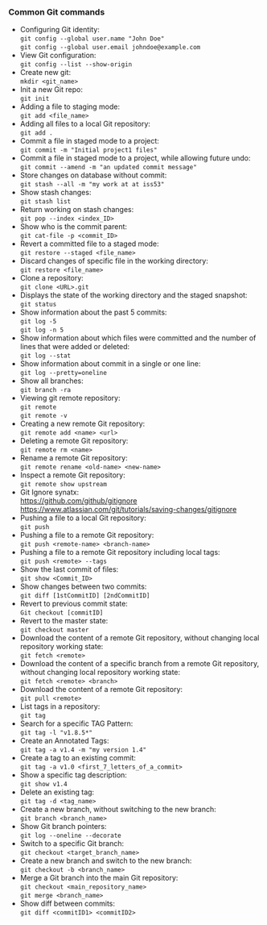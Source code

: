### Common Git commands
+ Configuring Git identity:  
`git config --global user.name "John Doe"`  
`git config --global user.email johndoe@example.com`  
+ View Git configuration:  
`git config --list --show-origin`  
+ Create new git:  
`mkdir <git_name>`  
+ Init a new Git repo:  
`git init`  
+ Adding a file to staging mode:  
`git add <file_name>`  
+ Adding all files to a local Git repository:  
`git add .`  
+ Commit a file in staged mode to a project:  
`git commit -m "Initial project1 files"`  
+ Commit a file in staged mode to a project, while allowing future undo:  
`git commit --amend -m "an updated commit message"`  
+ Store changes on database without commit:  
`git stash --all -m "my work at at iss53"`  
+ Show stash changes:  
`git stash list`  
+ Return working on stash changes:  
`git pop --index <index_ID>`  
+ Show who is the commit parent:  
`git cat-file -p <commit_ID>`  
+ Revert a committed file to a staged mode:  
`git restore --staged <file_name>`  
+ Discard changes of specific file in the working directory:  
`git restore <file_name>`  
+ Clone a repository:  
`git clone <URL>.git`  
+ Displays the state of the working directory and the staged snapshot:  
`git status`  
+ Show information about the past 5 commits:  
`git log -5`  
`git log -n 5`  
+ Show information about which files were committed and the number of lines that were added or deleted:  
`git log --stat`  
+ Show information about commit in a single or one line:  
`git log --pretty=oneline`  
+ Show all branches:  
`git branch -ra`  
+ Viewing git remote repository:  
`git remote`  
`git remote -v`  
+ Creating a new remote Git repository:  
`git remote add <name> <url>`  
+ Deleting a remote Git repository:  
`git remote rm <name>`  
+ Rename a remote Git repository:  
`git remote rename <old-name> <new-name>`  
+ Inspect a remote Git repository:  
`git remote show upstream`  
+ Git Ignore synatx:  
	https://github.com/github/gitignore  
	https://www.atlassian.com/git/tutorials/saving-changes/gitignore  
+ Pushing a file to a local Git repository:  
`git push`  
+ Pushing a file to a remote Git repository:  
`git push <remote-name> <branch-name>`  
+ Pushing a file to a remote Git repository including local tags:  
`git push <remote> --tags`  
+ Show the last commit of files:  
`git show <Commit_ID>`  
+ Show changes between two commits:  
`git diff [1stCommitID] [2ndCommitID]`  
+ Revert to previous commit state:  
`Git checkout [commitID]`  
+ Revert to the master state:  
`git checkout master`  
+ Download the content of a remote Git repository, without changing local repository working state:  
`git fetch <remote>`  
+ Download the content of a specific branch from a remote Git repository, without changing local repository working state:  
`git fetch <remote> <branch>`  
+ Download the content of a remote Git repository:  
`git pull <remote>`  
+ List tags in a repository:  
`git tag`  
+ Search for a specific TAG Pattern:  
`git tag -l "v1.8.5*"`  
+ Create an Annotated Tags:  
`git tag -a v1.4 -m "my version 1.4"`  
+ Create a tag to an existing commit:  
`git tag -a v1.0 <first_7_letters_of_a_commit>`  
+ Show a specific tag description:  
`git show v1.4`  
+ Delete an existing tag:  
`git tag -d <tag_name>`  
+ Create a new branch, without switching to the new branch:  
`git branch <branch_name>`  
+ Show Git branch pointers:  
`git log --oneline --decorate`  
+ Switch to a specific Git branch:  
`git checkout <target_branch_name>`  
+ Create a new branch and switch to the new branch:  
`git checkout -b <branch_name>`  
+ Merge a Git branch into the main Git repository:  
`git checkout <main_repository_name>`  
`git merge <branch_name>`  
+ Show diff between commits:  
`git diff <commitID1> <commitID2>`
